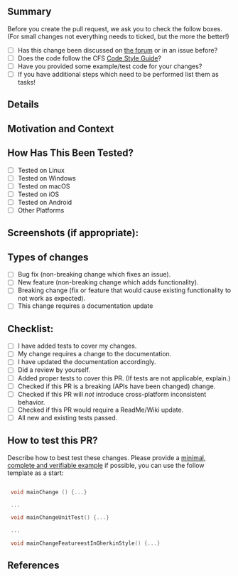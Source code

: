 <!-- These sections are meant as guidance for you. If something doesn't fit, you can just skip it. -->

## Summary

<!--- Provide a general summary description of your changes -->
Before you create the pull request, we ask you to check the follow boxes. (For small changes not everything needs to ticked, but the more the better!)

* [ ] Has this change been discussed on [the forum](https://www.tbd.acme/forums/index.php#c3) or in an issue before?
* [ ] Does the code follow the CFS [Code Style Guide](https://www.tbd.acme/style.php)?
* [ ] Have you provided some example/test code for your changes?
* [ ] If you have additional steps which need to be performed list them as tasks!

## Details

<!--- Describe your changes in detail -->

## Motivation and Context

<!--- Why is this change required? What problem does it solve? -->
<!--- If it fixes an open issue, please link to the issue here. -->

## How Has This Been Tested?
<!--- Please add tests for changes to the code, otherwise we probably won't merge it -->

<!--- Please describe in detail how you tested your changes. -->
<!--- Include details of your testing environment, tests ran to see how -->
<!--- your change affects other areas of the code, etc. -->

* [ ] Tested on Linux
* [ ] Tested on Windows
* [ ] Tested on macOS
* [ ] Tested on iOS
* [ ] Tested on Android
* [ ] Other Platforms

## Screenshots (if appropriate):

## Types of changes

<!--- What types of changes does your code introduce? Put an `x` in all the boxes that apply: -->
- [ ] Bug fix (non-breaking change which fixes an issue).
- [ ] New feature (non-breaking change which adds functionality).
- [ ] Breaking change (fix or feature that would cause existing functionality to not work as expected).
- [ ] This change requires a documentation update

## Checklist:

<!--- Go over all the following points, and put an `x` in all the boxes that apply. -->
<!--- If you're unsure about any of these, don't hesitate to ask. We're here to help! -->
- [ ] I have added tests to cover my changes.
- [ ] My change requires a change to the documentation.
- [ ] I have updated the documentation accordingly.
- [ ] Did a review by yourself.
- [ ] Added proper tests to cover this PR. (If tests are not applicable, explain.)
- [ ] Checked if this PR is a breaking (APIs have been changed) change.
- [ ] Checked if this PR will _not_ introduce cross-platform inconsistent behavior.
- [ ] Checked if this PR would require a ReadMe/Wiki update.
- [ ] All new and existing tests passed.

## How to test this PR?
Describe how to best test these changes. Please provide a [minimal, complete and verifiable example](https://stackoverflow.com/help/mcve) if possible, you can use the follow template as a start:

```cpp

 void mainChange () {...}

 ...

 void mainChangeUnitTest() {...}

 ...

 void mainChangeFeatureestInGherkinStyle() {...}
```

<!-- Other than the issue solved, is this relevant to any other issues/existing PRs? -->
## References

